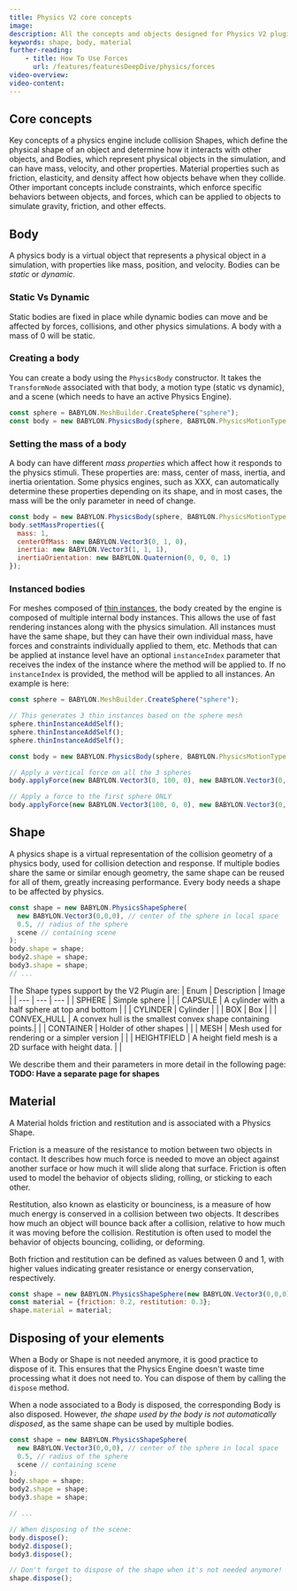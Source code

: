 ```yaml
---
title: Physics V2 core concepts
image: 
description: All the concepts and objects designed for Physics V2 plugins
keywords: shape, body, material
further-reading:
    - title: How To Use Forces
      url: /features/featuresDeepDive/physics/forces
video-overview:
video-content:
---
```


## Core concepts

Key concepts of a physics engine include collision Shapes, which define the physical shape of an object and determine how it interacts with other objects, and Bodies, which represent physical objects in the simulation, and can have mass, velocity, and other properties. Material properties such as friction, elasticity, and density affect how objects behave when they collide. Other important concepts include constraints, which enforce specific behaviors between objects, and forces, which can be applied to objects to simulate gravity, friction, and other effects.

## Body

A physics body is a virtual object that represents a physical object in a simulation, with properties like mass, position, and velocity. Bodies can be *static* or *dynamic*.

### Static Vs Dynamic

Static bodies are fixed in place while dynamic bodies can move and be affected by forces, collisions, and other physics simulations.
A body with a mass of 0 will be static.

### Creating a body

You can create a body using the `PhysicsBody` constructor. It takes the `TransformNode` associated with that body, a motion type (static vs dynamic), and a scene (which needs to have an active Physics Engine).

```javascript
const sphere = BABYLON.MeshBuilder.CreateSphere("sphere");
const body = new BABYLON.PhysicsBody(sphere, BABYLON.PhysicsMotionType.DYNAMIC, scene);
```

### Setting the mass of a body

A body can have different *mass properties* which affect how it responds to the physics stimuli. These properties are: mass, center of mass, inertia, and inertia orientation. Some physics engines, such as XXX, can automatically determine these properties depending on its shape, and in most cases, the mass will be the only parameter in need of change.

```javascript
const body = new BABYLON.PhysicsBody(sphere, BABYLON.PhysicsMotionType.DYNAMIC, scene);
body.setMassProperties({
  mass: 1,
  centerOfMass: new BABYLON.Vector3(0, 1, 0),
  inertia: new BABYLON.Vector3(1, 1, 1),
  inertiaOrientation: new BABYLON.Quaternion(0, 0, 0, 1)
});
```

### Instanced bodies

For meshes composed of [thin instances](/features/featuresDeepDive/mesh/copies/thinInstances), the body created by the engine is composed of multiple internal body instances. This allows the use of fast rendering instances along with the physics simulation. All instances must have the same shape, but they can have their own individual mass, have forces and constraints individually applied to them, etc. Methods that can be applied at instance level have an optional `instanceIndex` parameter that receives the index of the instance where the method will be applied to. If no `instanceIndex` is provided, the method will be applied to all instances. An example is here:

```javascript
const sphere = BABYLON.MeshBuilder.CreateSphere("sphere");

// This generates 3 thin instances based on the sphere mesh
sphere.thinInstanceAddSelf();
sphere.thinInstanceAddSelf();
sphere.thinInstanceAddSelf();

const body = new BABYLON.PhysicsBody(sphere, BABYLON.PhysicsMotionType.DYNAMIC, scene);

// Apply a vertical force on all the 3 spheres
body.applyForce(new BABYLON.Vector3(0, 100, 0), new BABYLON.Vector3(0, 0, 0));

// Apply a force to the first sphere ONLY
body.applyForce(new BABYLON.Vector3(100, 0, 0), new BABYLON.Vector3(0, 0, 0), 0); 
```

## Shape

A physics shape is a virtual representation of the collision geometry of a physics body, used for collision detection and response. If multiple bodies share the same or similar enough geometry, the same shape can be reused for all of them, greatly increasing performance. Every body needs a shape to be affected by physics.

```javascript
const shape = new BABYLON.PhysicsShapeSphere(
  new BABYLON.Vector3(0,0,0), // center of the sphere in local space
  0.5, // radius of the sphere
  scene // containing scene
);
body.shape = shape;
body2.shape = shape;
body3.shape = shape;
// ...
```

The Shape types support by the V2 Plugin are:
| Enum | Description | Image |
| --- | --- | --- |
| SPHERE | Simple sphere | |
| CAPSULE | A cylinder with a half sphere at top and bottom | |
| CYLINDER | Cylinder | |
| BOX | Box | |
| CONVEX_HULL | A convex hull is the smallest convex shape containing points.| |
| CONTAINER | Holder of other shapes | |
| MESH | Mesh used for rendering or a simpler version | |
| HEIGHTFIELD | A height field mesh is a 2D surface with height data. | |

We describe them and their parameters in more detail in the following page: **TODO: Have a separate page for shapes**

## Material

A Material holds friction and restitution and is associated with a Physics Shape.

Friction is a measure of the resistance to motion between two objects in contact. It describes how much force is needed to move an object against another surface or how much it will slide along that surface. Friction is often used to model the behavior of objects sliding, rolling, or sticking to each other.

Restitution, also known as elasticity or bounciness, is a measure of how much energy is conserved in a collision between two objects. It describes how much an object will bounce back after a collision, relative to how much it was moving before the collision. Restitution is often used to model the behavior of objects bouncing, colliding, or deforming.

Both friction and restitution can be defined as values between 0 and 1, with higher values indicating greater resistance or energy conservation, respectively.

```javascript
const shape = new BABYLON.PhysicsShapeSphere(new BABYLON.Vector3(0,0,0), 0.5, scene);
const material = {friction: 0.2, restitution: 0.3};
shape.material = material;
```

## Disposing of your elements

When a Body or Shape is not needed anymore, it is good practice to dispose of it. This ensures that the Physics Engine doesn't waste time processing what it does not need to. You can dispose of them by calling the `dispose` method.

When a node associated to a Body is disposed, the corresponding Body is also disposed. However, *the shape used by the body is not automatically disposed*, as the same shape can be used by multiple bodies.

```javascript
const shape = new BABYLON.PhysicsShapeSphere(
  new BABYLON.Vector3(0,0,0), // center of the sphere in local space
  0.5, // radius of the sphere
  scene // containing scene
);
body.shape = shape;
body2.shape = shape;
body3.shape = shape;

// ...

// When disposing of the scene:
body.dispose();
body2.dispose();
body3.dispose();

// Don't forget to dispose of the shape when it's not needed anymore!
shape.dispose();
```
